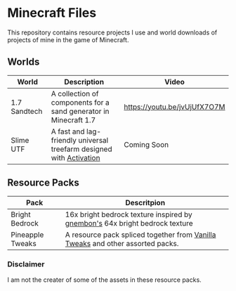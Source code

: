# Minecraft Files
This repository contains resource projects I use and world downloads of projects of mine in the game of Minecraft. 
## Worlds
World | Description | Video
----- | ----------- | -----
1.7 Sandtech | A collection of components for a sand generator in Minecraft 1.7 | https://youtu.be/jvUjUfX7O7M
Slime UTF | A fast and lag-friendly universal treefarm designed with [Activation](https://www.youtube.com/channel/UCZ840B5e4jmSNLr3QtZEv3w) | Coming Soon

## Resource Packs
Pack | Descritpion
---- | -----------
Bright Bedrock | 16x bright bedrock texture inspired by [gnembon's](https://www.youtube.com/channel/UCRtyLX-ej-H1PSiaw8g9aIA) 64x bright bedrock texture
Pineapple Tweaks | A resource pack spliced together from [Vanilla Tweaks](https://vanillatweaks.net/) and other assorted packs.

### Disclaimer
I am not the creater of some of the assets in these resource packs.
